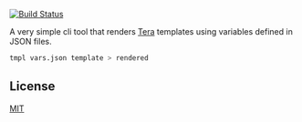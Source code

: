 [![Build Status](https://travis-ci.org/fdehau/tmpl.svg?branch=master)](https://travis-ci.org/fdehau/tmpl)

A very simple cli tool that renders [Tera](https://github.com/Keats/tera)
templates using variables defined in JSON files.

```bash
tmpl vars.json template > rendered
```

## License

[MIT](LICENSE)
